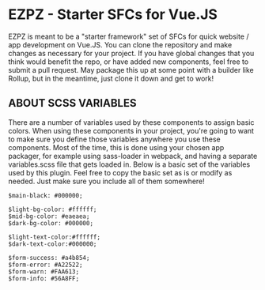 # EZPZ - Starter SFCs for Vue.JS #
EZPZ is meant to be a "starter framework" set of SFCs for quick website / app development on Vue.JS. You can clone the repository and make changes as necessary for your project. If you have global changes that you think would benefit the repo, or have added new components, feel free to submit a pull request. May package this up at some point with a builder like Rollup, but in the meantime, just clone it down and get to work!

## ABOUT SCSS VARIABLES ##
There are a number of variables used by these components to assign basic colors. When using these components in your project, you're going to want to make sure you define those variables anywhere you use these components. Most of the time, this is done using your chosen app packager, for example using sass-loader in webpack, and having a separate variables.scss file that gets loaded in. Below is a basic set of the variables used by this plugin. Feel free to copy the basic set as is or modify as needed. Just make sure you include all of them somewhere!

	$main-black: #000000;
	
	$light-bg-color: #ffffff;
	$mid-bg-color: #eaeaea;
	$dark-bg-color: #000000;
	
	$light-text-color:#ffffff;
	$dark-text-color:#000000;
	
	$form-success: #a4b854;
	$form-error: #A22522;
	$form-warn: #FAA613;
	$form-info: #56A8FF;
